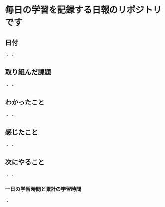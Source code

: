 # 毎日の学習を記録する日報のリポジトリです
## 日付
・
・
## 取り組んだ課題
・
・
## わかったこと
・
・
## 感じたこと
・
・
## 次にやること
・
・
### 一日の学習時間と累計の学習時間
・
